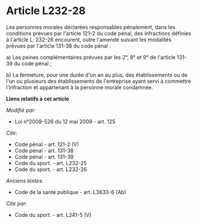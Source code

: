 # Article L232-28

Les personnes morales déclarées responsables pénalement, dans les conditions prévues par l'article 121-2 du code pénal, des
infractions définies à l'article L. 232-26 encourent, outre l'amende suivant les modalités prévues par l'article 131-38 du
code pénal : 

a) Les peines complémentaires prévues par les 2°, 8° et 9° de l'article 131-39 du code pénal ; 

b) La fermeture, pour une durée d'un an au plus, des établissements ou de l'un ou plusieurs des établissements de
l'entreprise ayant servi à commettre l'infraction et appartenant à la personne morale condamnée.

**Liens relatifs à cet article**

_Modifié par_:

  - Loi n°2009-526 du 12 mai 2009 - art. 125

_Cite_:

  - Code pénal - art. 121-2 (V)
  - Code pénal - art. 131-38
  - Code pénal - art. 131-39
  - Code du sport. - art. L232-25
  - Code du sport. - art. L232-26

_Anciens textes_:

  - Code de la santé publique - art. L3633-6 (Ab)

_Cité par_:

  - Code du sport. - art. L241-5 (V)

